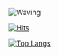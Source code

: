 ![Waving](https://capsule-render.vercel.app/api?type=waving&height=300&color=gradient&text=멋진%20나&section=header&reversal=true)

[![Hits](https://hits.seeyoufarm.com/api/count/incr/badge.svg?url=https%3A%2F%2Fgithub.com%2Fgjbae1212%2Fhit-counter&count_bg=%230600FF&title_bg=%23C700FF&icon=python.svg&icon_color=%23F7FF00&title=hits&edge_flat=false)](https://hits.seeyoufarm.com)

[![Top Langs](https://github-readme-stats.vercel.app/api/top-langs/?username=dotorimuk1112&hide=Jupyter%20Notebook,CSS&layout=compact&theme=midnight-purple)](https://github.com/JunGyuRyu/github-readme-stats)
